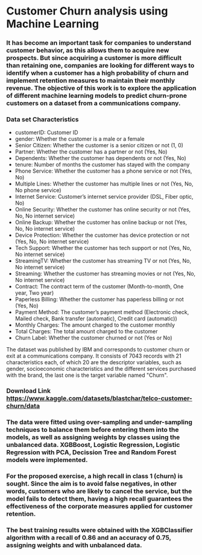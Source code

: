 # Customer Churn analysis using Machine Learning

### It has become an important task for companies to understand customer behavior, as this allows them to acquire new prospects. But since acquiring a customer is more difficult than retaining one, companies are looking for different ways to identify when a customer has a high probability of churn and implement retention measures to maintain their monthly revenue. The objective of this work is to explore the application of different machine learning models to predict churn-prone customers on a dataset from a communications company.

### Data set Characteristics
*   customerID: Customer ID
*   gender: Whether the customer is a male or a female
*   Senior Citizen: Whether the customer is a senior citizen or not (1, 0)
*   Partner: Whether the customer has a partner or not (Yes, No)
*   Dependents: Whether the customer has dependents or not (Yes, No)
*   tenure: Number of months the customer has stayed with the company
*   Phone Service: Whether the customer has a phone service or not (Yes, No)
*   Multiple Lines: Whether the customer has multiple lines or not (Yes, No, No phone service)
*   Internet Service: Customer’s internet service provider (DSL, Fiber optic, No)
*   Online Security: Whether the customer has online security or not (Yes, No, No internet service)
*   Online Backup: Whether the customer has online backup or not (Yes, No, No internet service)
*   Device Protection: Whether the customer has device protection or not (Yes, No, No internet service)
*   Tech Support: Whether the customer has tech support or not (Yes, No, No internet service)
*   StreamingTV: Whether the customer has streaming TV or not (Yes, No, No internet service)
*   Streaming: Whether the customer has streaming movies or not (Yes, No, No internet service)
*  Contract: The contract term of the customer (Month-to-month, One year, Two year)
*   Paperless Billing: Whether the customer has paperless billing or not (Yes, No)
*   Payment Method: The customer’s payment method (Electronic check, Mailed check, Bank transfer (automatic), Credit card (automatic))
*   Monthly Charges: The amount charged to the customer monthly
*   Total Charges: The total amount charged to the customer
*   Churn Label: Whether the customer churned or not (Yes or No)  


The dataset was published by IBM and corresponds to customer churn or exit at a communications company. It consists of 7043 records with 21 characteristics each, of which 20 are the descriptor variables, such as gender, socioeconomic characteristics and the different services purchased with the brand, the last one is the target variable named "Churn".

### Download Link https://www.kaggle.com/datasets/blastchar/telco-customer-churn/data

### The data were fitted using over-sampling and under-sampling techniques to balance them before entering them into the models, as well as assigning weights by classes using the unbalanced data. XGBBoost, Logistic Regression, Logistic Regression with PCA, Decission Tree and Random Forest models were implemented.


### For the proposed exercise, a high recall in class 1 (churn) is sought. Since the aim is to avoid false negatives, in other words, customers who are likely to cancel the service, but the model fails to detect them, having a high recall guarantees the effectiveness of the corporate measures applied for customer retention.

### The best training results were obtained with the XGBClassifier algorithm with a recall of 0.86 and an accuracy of 0.75, assigning weights and with unbalanced data.
